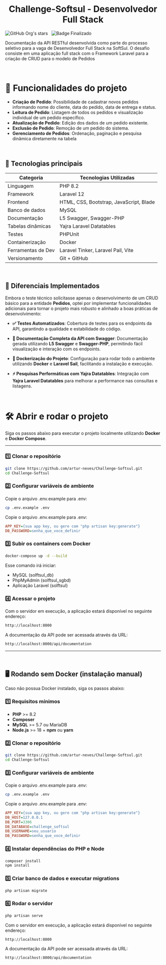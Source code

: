 <h1 align="center">Challenge-Softsul - Desenvolvedor Full Stack</h1>

![GitHub Org's stars](https://img.shields.io/github/license/Artur-Neves/Gerenciamento-escolar_java)
&nbsp;
![Badge Finalizado](http://img.shields.io/static/v1?label=STATUS&message=finalizado)

Documentação da API RESTful desenvolvida como parte do processo seletivo para a vaga de Desenvolvedor Full Stack na SoftSul. O desafio consiste em uma aplicação full stack com o Framework Laravel para a criação de CRUD para o modelo de Pedidos

<br>

# :hammer: Funcionalidades do projeto

 - **Criação de Pedido**: Possibilidade de cadastrar novos pedidos informando nome do cliente, data do pedido, data de entrega e status.  
 - **Leitura de Pedido**: Listagem de todos os pedidos e visualização individual de um pedido específico.  
 - **Atualização de Pedido**: Edição dos dados de um pedido existente.  
 - **Exclusão de Pedido**: Remoção de um pedido do sistema.
 - **Gerenciamento de Pedidos**: Ordenação, paginação e pesquisa dinâmica diretamente na tabela
<br>

## 🚀 Tecnologias principais
<div align="center">

| Categoria          | Tecnologias Utilizadas                          |
|--------------------|-------------------------------------------------|
| Linguagem          | PHP 8.2                                         |
| Framework          | Laravel 12                                      |
| Frontend           | HTML, CSS, Bootstrap, JavaScript, Blade         |
| Banco de dados     | MySQL                                           |
| Documentação       | L5 Swagger, Swagger-PHP                         |
| Tabelas dinâmicas  | Yajra Laravel Datatables                        |
| Testes             | PHPUnit                                         |
| Containerização    | Docker                                          |
| Ferramentas de Dev | Laravel Tinker, Laravel Pail, Vite              |
| Versionamento      | Git + GitHub                                    |

</div>
<br>

## 📌 Diferenciais Implementados

Embora o teste técnico solicitasse apenas o desenvolvimento de um CRUD básico para a entidade **Pedidos**, optei por implementar funcionalidades adicionais para tornar o projeto mais robusto e alinhado a boas práticas de desenvolvimento:

- **✅ Testes Automatizados**: Cobertura de testes para os endpoints da API, garantindo a qualidade e estabilidade do código.

- **📄 Documentação Completa da API com Swagger**: Documentação gerada utilizando **L5 Swagger** e **Swagger-PHP**, permitindo fácil visualização e interação com os endpoints.

- **🐳 Dockerização do Projeto**: Configuração para rodar todo o ambiente utilizando **Docker** e **Laravel Sail**, facilitando a instalação e execução.

- **⚡ Pesquisas Performáticas com Yajra Datatables**: Integração com **Yajra Laravel Datatables** para melhorar a performance nas consultas e listagens.

<br>

# 🛠️ Abrir e rodar o projeto

Siga os passos abaixo para executar o projeto localmente utilizando **Docker** e **Docker Compose**.

---

### 1️⃣ Clonar o repositório
```bash
git clone https://github.com/artur-neves/Challenge-Softsul.git
cd Challenge-Softsul
```

### 2️⃣ Configurar variáveis de ambiente
Copie o arquivo .env.example para .env:
```bash
cp .env.example .env
```
Copie o arquivo .env.example para .env:
```ini
APP_KEY={sua app key, ou gere com "php artisan key:generate"}
DB_PASSWORD=senha_que_voce_definir
```

### 3️⃣ Subir os containers com Docker
```bash
docker-compose up -d --build
```
Esse comando irá iniciar:
- MySQL (solftsul_db)
- PhpMyAdmin (solftsul_sgbd)
- Aplicação Laravel (solftsul)

### 4️⃣ Acessar o projeto
Com o servidor em execução, a aplicação estará disponível no seguinte endereço:
```bash
http://localhost:8000
```
A documentação da API pode ser acessada através da URL:
```bash
http://localhost:8000/api/documentation
```

---
<br> 

## 🖥️ Rodando sem Docker (instalação manual)

Caso não possua Docker instalado, siga os passos abaixo:

### 1️⃣ Requisitos mínimos
- **PHP** >= 8.2
- **Composer**
- **MySQL** >= 5.7 ou MariaDB
- **Node.js** >= 18 + **npm** ou **yarn**

### 2️⃣ Clonar o repositório
```bash
git clone https://github.com/artur-neves/Challenge-Softsul.git
cd Challenge-Softsul
```

### 3️⃣ Configurar variáveis de ambiente
Copie o arquivo .env.example para .env:
```bash
cp .env.example .env
```
Copie o arquivo .env.example para .env:
```ini
APP_KEY={sua app key, ou gere com "php artisan key:generate"}
DB_HOST=127.0.0.1
DB_PORT=3306
DB_DATABASE=challenge_softsul
DB_USERNAME=seu_usuario
DB_PASSWORD=senha_que_voce_definir
```
### 4️⃣ Instalar dependências do PHP e Node
```bash
composer install
npm install
```
### 5️⃣ Criar banco de dados e executar migrations
```bash
php artisan migrate
```

### 6️⃣ Rodar o servidor
```bash
php artisan serve
```
Com o servidor em execução, a aplicação estará disponível no seguinte endereço:
```bash
http://localhost:8000
```
A documentação da API pode ser acessada através da URL:
```bash
http://localhost:8000/api/documentation
```














